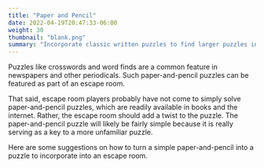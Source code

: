 ```yaml
---
title: "Paper and Pencil"
date: 2022-04-19T20:47:33-06:00
weight: 30
thumbnail: "blank.png"
summary: "Incorporate classic written puzzles to find larger puzzles in the escape room."
---
```


Puzzles like crosswords and word finds are a common feature in newspapers
and other periodicals. Such paper-and-pencil puzzles can be featured as
part of an escape room.

That said, escape room players probably have not come to simply solve
paper-and-pencil puzzles, which are readily available in books and the
internet. Rather, the escape room should add a twist to the puzzle. The
paper-and-pencil puzzle will likely be fairly simple because it is really
serving as a key to a more unfamiliar puzzle.

Here are some suggestions on how to turn a simple paper-and-pencil into a
puzzle to incorporate into an escape room.

